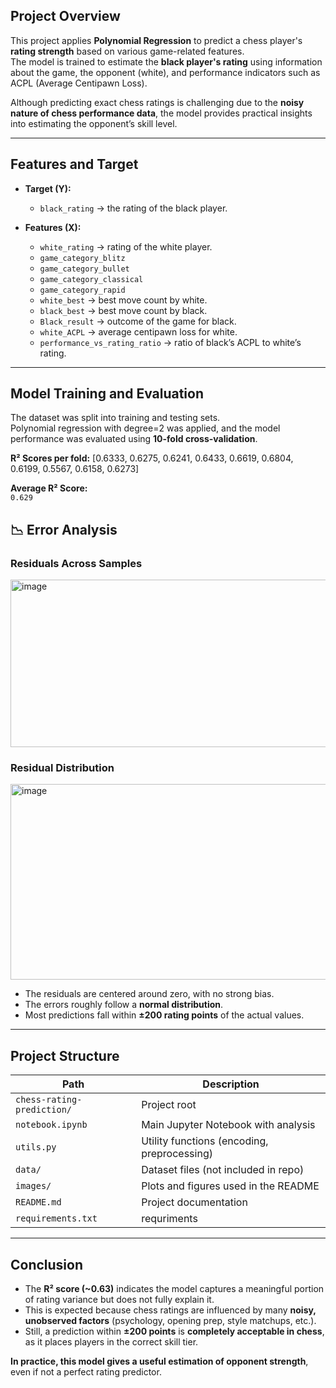 


## Project Overview
This project applies **Polynomial Regression** to predict a chess player's **rating strength** based on various game-related features.  
The model is trained to estimate the **black player's rating** using information about the game, the opponent (white), and performance indicators such as ACPL (Average Centipawn Loss).  

Although predicting exact chess ratings is challenging due to the **noisy nature of chess performance data**, the model provides practical insights into estimating the opponent’s skill level.

---

## Features and Target

- **Target (Y):**
  - `black_rating` → the rating of the black player.

- **Features (X):**
  - `white_rating` → rating of the white player.  
  - `game_category_blitz`  
  - `game_category_bullet`  
  - `game_category_classical`  
  - `game_category_rapid`  
  - `white_best` → best move count by white.  
  - `black_best` → best move count by black.  
  - `Black_result` → outcome of the game for black.  
  - `white_ACPL` → average centipawn loss for white.  
  - `performance_vs_rating_ratio` → ratio of black’s ACPL to white’s rating.

---

##  Model Training and Evaluation

The dataset was split into training and testing sets.  
Polynomial regression with degree=2 was applied, and the model performance was evaluated using **10-fold cross-validation**.

**R² Scores per fold:**
[0.6333, 0.6275, 0.6241, 0.6433, 0.6619, 0.6804,
0.6199, 0.5567, 0.6158, 0.6273]

**Average R² Score:**  
`0.629`
## 📉 Error Analysis

### Residuals Across Samples
<img width="587" height="268" alt="image" src="https://github.com/user-attachments/assets/87946c22-7cbc-4114-913f-c6168b9dc7a1" />

### Residual Distribution
<img width="581" height="313" alt="image" src="https://github.com/user-attachments/assets/41ba9626-8d72-440b-abd9-38a280703950" />

- The residuals are centered around zero, with no strong bias.  
- The errors roughly follow a **normal distribution**.  
- Most predictions fall within **±200 rating points** of the actual values.

---

## Project Structure

| Path                         | Description                                      | 
|-----------------------------|---------------------------------------------------|
| `chess-rating-prediction/`  | Project root                                      |
| `notebook.ipynb`            | Main Jupyter Notebook with analysis               |
| `utils.py`                  | Utility functions (encoding, preprocessing)       |
| `data/`                     | Dataset files (not included in repo)              |
| `images/`                   | Plots and figures used in the README              |
| `README.md`                 | Project documentation                             |
| `requirements.txt`          | requriments                                       |

---

##  Conclusion

- The **R² score (~0.63)** indicates the model captures a meaningful portion of rating variance but does not fully explain it.  
- This is expected because chess ratings are influenced by many **noisy, unobserved factors** (psychology, opening prep, style matchups, etc.).  
- Still, a prediction within **±200 points** is **completely acceptable in chess**, as it places players in the correct skill tier.  

 **In practice, this model gives a useful estimation of opponent strength**, even if not a perfect rating predictor.
